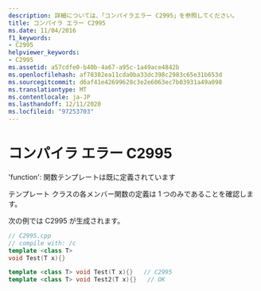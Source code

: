 ```yaml
---
description: 詳細については、「コンパイラエラー C2995」を参照してください。
title: コンパイラ エラー C2995
ms.date: 11/04/2016
f1_keywords:
- C2995
helpviewer_keywords:
- C2995
ms.assetid: a57cdfe0-b40b-4a67-a95c-1a49ace4842b
ms.openlocfilehash: af78382ea11cda0ba33dc398c2983c65e31b653d
ms.sourcegitcommit: d6af41e42699628c3e2e6063ec7b03931a49a098
ms.translationtype: MT
ms.contentlocale: ja-JP
ms.lasthandoff: 12/11/2020
ms.locfileid: "97253703"
---
```

# <a name="compiler-error-c2995"></a>コンパイラ エラー C2995

'function': 関数テンプレートは既に定義されています

テンプレート クラスの各メンバー関数の定義は 1 つのみであることを確認します。

次の例では C2995 が生成されます。

```cpp
// C2995.cpp
// compile with: /c
template <class T>
void Test(T x){}

template <class T> void Test(T x){}   // C2995
template <class T> void Test2(T x){}   // OK
```
